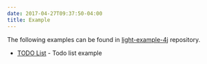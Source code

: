 ```yaml
---
date: 2017-04-27T09:37:50-04:00
title: Example
---
```


The following examples can be found in [light-example-4j](https://github.com/networknt/light-eventuate-example) repository.

* [TODO List](https://networknt.github.io/light-eventuate/example/todo/) - Todo list example